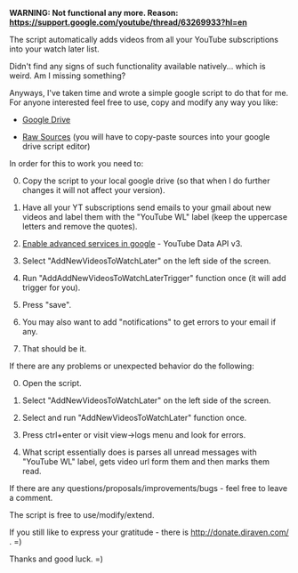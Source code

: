 **WARNING: Not functional any more. Reason: https://support.google.com/youtube/thread/63269933?hl=en**

The script automatically adds videos from all your YouTube subscriptions into your watch later list. 

Didn't find any signs of such functionality available natively... which is weird. Am I missing something?

Anyways, I've taken time and wrote a simple google script to do that for me. For anyone interested feel free to use, copy and modify any way you like:

* [Google Drive](https://script.google.com/d/1m66gEPsb4YS6cD17Z3u8FkNdpTzQnOB6AaNvSv26PoHxWzDm8RxX14j5/edit?usp=sharing)

* [Raw Sources](https://github.com/diraven/youtube-auto-watch-later/blob/master/script.js) (you will have to copy-paste sources into your google drive script editor)

In order for this to work you need to:

0. Copy the script to your local google drive (so that when I do further changes it will not affect your version).

0. Have all your YT subscriptions send emails to your gmail about new videos and label them with the "YouTube WL" label (keep the uppercase letters and remove the quotes).

0. [Enable advanced services in google](https://developers.google.com/apps-script/guides/services/advanced) - YouTube Data API v3.

0. Select "AddNewVideosToWatchLater" on the left side of the screen.

0. Run "AddAddNewVideosToWatchLaterTrigger" function once (it will add trigger for you).

0. Press "save".

0. You may also want to add "notifications" to get errors to your email if any.

0. That should be it.

If there are any problems or unexpected behavior do the following:

0. Open the script.

0. Select "AddNewVideosToWatchLater" on the left side of the screen.

0. Select and run "AddNewVideosToWatchLater" function once.

0. Press ctrl+enter or visit view->logs menu and look for errors.

0. What script essentially does is parses all unread messages with "YouTube WL" label, gets video url form them and then marks them read.

If there are any questions/proposals/improvements/bugs - feel free to leave a comment.

The script is free to use/modify/extend.

If you still like to express your gratitude - there is http://donate.diraven.com/ . =)

Thanks and good luck. =)
